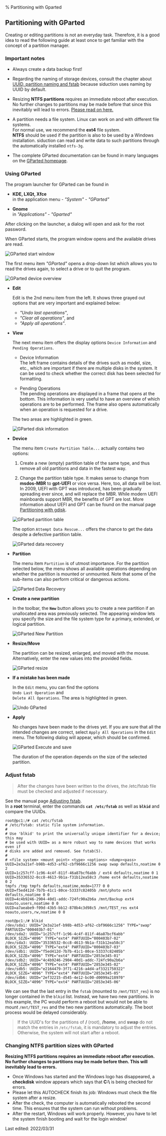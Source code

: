 % Partitioning with Gparted

## Partitioning with GParted

Creating or editing partitions is not an everyday task. Therefore, it is a good idea to read the following guide at least once to get familiar with the concept of a partition manager.

### Important notes

+ Always create a data backup first!  

+ Regarding the naming of storage devices, consult the chapter about [UUID, partition naming and fstab](0311-part-uuid_en.md#uuid---naming-of-block-devices) because siduction uses naming by UUID by default.

+ Resizing **NTFS partitions** requires an immediate reboot after execution. No further changes to partitions may be made before that since this inevitably will lead to errors.
[Please read on here.](0312-part-gparted_en.md#changing-ntfs-partition-sizes-with-gparted)

+ A partition needs a file system. Linux can work on and with different file systems.  
  For normal use, we recommend the **ext4** file system.  
  **NTFS** should be used if the partition is also to be used by a Windows installation. siduction can read and write data to such partitions through the automatically installed `ntfs-3g`.  

+ The complete GParted documentation can be found in many languages on the [GParted homepage](https://gparted.org/documentation.php).

### Using GParted

The program launcher for GParted can be found in

+ **KDE, LXQt, Xfce**  
in the application menu - *"System"* - *"GParted"*

+ **Gnome**  
in *"Applications"* - *"Gparted"*

After clicking on the launcher, a dialog will open and ask for the root password.

When GParted starts, the program window opens and the available drives are read.

![GParted start window](./images/gparted/gparted00-en.png)

The first menu item *"GParted"* opens a drop-down list which allows you to read the drives again, to select a drive or to quit the program.

![GParted device overview](./images/gparted/gparted01-en.png)

+ **Edit**

    Edit is the 2nd menu item from the left. It shows three grayed out options that are very important and explained below:  
    + *"Undo last operations"*,
    + *"Clear all operations"*, and
    + *"Apply all operations"*.

+ **View**

    The next menu item offers the display options `Device Information` and `Pending Operations`.

  + Device Information  
    The left frame contains details of the drives such as model, size, etc., which are important if there are multiple disks in the system. It can be used to check whether the correct disk has been selected for formatting.

  + Pending Operations  
    The pending operations are displayed in a frame that opens at the bottom. This information is very useful to have an overview of which operations are to be performed. The frame also opens automatically when an operation is requested for a drive.

  The two areas are highlighted in green.

    ![GParted disk information](./images/gparted/gparted02-en.png)

+ **Device**

  The menu item `Create Partition Table...` actually contains two options:

  1. Create a new (empty) partition table of the same type, and thus remove all old partitions and data in the fastest way.

  2. Change the partition table type. It makes sense to change from **msdos-MBR** to **gpt-UEFI** or vice versa. Here, too, all data will be lost.  
    In 2009, UEFI with GPT was introduced, has been gradually spreading ever since, and will replace the MBR. While modern UEFI mainboards support MBR, the benefits of GPT are lost. More information about UEFI and GPT can be found on the manual page [Partitioning with gdisk](0313-part-gdisk_en.md#partitioning-with-gdisk).

  ![GParted partition table](./images/gparted/gparted03-en.png)

  The option `Attempt Data Rescue...` offers the chance to get the data despite a defective partition table.

  ![GParted data recovery](./images/gparted/gparted04-en.png)

+ **Partition**

  The menu item `Partition` is of utmost importance. For the partition selected below, the menu shows all available operations depending on whether the partition is mounted or unmounted. Note that some of the sub-items can also perform critical or dangerous actions.

  ![GParted Data Recovery](./images/gparted/gparted07-en.png)

+ **Create a new partition**

  In the toolbar, the **`New`** button allows you to create a new partition if an unallocated area was previously selected. The appearing window lets you specify the size and the file system type for a primary, extended, or logical partition.

  ![GParted New Partition](./images/gparted/gparted05-en.png)

+ **Resize/Move**

  The partition can be resized, enlarged, and moved with the mouse. Alternatively, enter the new values into the provided fields.

  ![GParted resize](./images/gparted/gparted08-en.png)

+ **If a mistake has been made**

  In the `Edit` menu, you can find the options  
  `Undo Last Operation` and  
  `Delete All Operations`. The area is highlighted in green.

  ![Undo GParted](./images/gparted/gparted06-en.png)

+ **Apply**

  No changes have been made to the drives yet. If you are sure that all the intended changes are correct, select `Apply All Operations` in the `Edit` menu. The following dialog will appear, which should be confirmed.

  ![GParted Execute and save](./images/gparted/gparted09-en.png)

  The duration of the operation depends on the size of the selected partition.

### Adjust fstab

> After the changes have been written to the drives, the /etc/fstab file must be checked and adjusted if necessary.


See the manual page [Adjusting fstab](0311-part-uuid_en.md#the-fstab).  
In a **root** terminal, enter the commands **`cat /etc/fstab`** as well as **`blkid`** and compare the UUIDs.

~~~
root@pc1:/# cat /etc/fstab
# /etc/fstab: static file system information.
#
# Use 'blkid' to print the universally unique identifier for a device; this may
# be used with UUID= as a more robust way to name devices that works even if
# disks are added and removed. See fstab(5).
#
# <file system> <mount point> <type> <options> <dump><pass>
UUID=2e3a21ef-b98b-4d53-af62-cbf9666c1256 swap swap defaults,noatime 0 2
UUID=1c257cff-1c96-4c4f-811f-46a87bcf6abb / ext4 defaults,noatime 0 1
UUID=35336532-0cc8-4613-9b1a-f31b12ea58c3 /home ext4 defaults,noatime 0 2
tmpfs /tmp tmpfs defaults,noatime,mode=1777 0 0
UUID=f5ed412d-7b7b-41c1-80ce-53337c82405b /mnt/photo ext4 defaults,noatime 0 0
UUID=4c4b9246-2904-40d1-addc-724fc90a2b6a /mnt/Backup ext4 noauto,users,noatime 0 0
UUID=a7aeabe9-f09d-43b5-bb12-878b4c3d98c5 /mnt/TEST_res ext4 noauto,users,rw,noatime 0 0
~~~

~~~
root@pc1:/# blkid
/dev/sda1: UUID="2e3a21ef-b98b-4d53-af62-cbf9666c1256" TYPE="swap" PARTUUID="000403b7-01"
/dev/sda2: UUID="1c257cff-1c96-4c4f-811f-46a87bcf6abb" BLOCK_SIZE="4096" TYPE="ext4" PARTUUID="000403b7-02"
/dev/sda3: UUID="35336532-0cc8-4613-9b1a-f31b12ea58c3" BLOCK_SIZE="4096" TYPE="ext4" PARTUUID="000403b7-03"
/dev/sdb1: UUID="f5ed412d-7b7b-41c1-80ce-53337c82405b" BLOCK_SIZE="4096" TYPE="ext4" PARTUUID="2853e345-01"
/dev/sdb2: UUID="4c4b9246-2904-40d1-addc-724fc90a2b6a" BLOCK_SIZE="4096" TYPE="ext4" PARTUUID="2853e345-02"
/dev/sdb5: UUID="e2164479-3f71-4216-a4d4-af3321750322" BLOCK_SIZE="4096" TYPE="ext4" PARTUUID="2853e345-05"
/dev/sdb6: UUID="2ef32215-d545-4e12-bc00-d0099a218970" BLOCK_SIZE="4096" TYPE="ext4" PARTUUID="2853e345-06"
~~~

We can see that the last entry in the `fstab` (mounted to `/mnt/TEST_res`) is no longer contained in the `blkid` list. Instead, we have two new partitions. In this example, the PC would perform a reboot but would not be able to mount `/mnt/TEST_res` and the two new partitions automatically. The boot process would be delayed considerably.

> If the UUID's for the partitions of **/** (root), **/home**, and **swap** do not match the entries in `/etc/fstab`, it is mandatory to adjust the entries. Otherwise, the system will not start after a reboot.

### Changing NTFS partition sizes with GParted

**Resizing NTFS partitions requires an immediate reboot after execution. No further changes to partitions may be made before then. This will inevitably lead to errors.**

* Once Windows has started and the Windows logo has disappeared, a **checkdisk** window appears which says that **C:\\** is being checked for errors.
* Please let this AUTOCHECK finish its job: Windows must check the file system after a resize.
* After the check, the computer is automatically rebooted the second time. This ensures that the system can run without problems.
* After the restart, Windows will work properly. However, you have to let the system finish booting and wait for the login window!

<div id="rev">Last edited: 2022/03/31</div>
